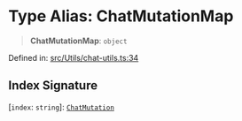 # Type Alias: ChatMutationMap

> **ChatMutationMap**: `object`

Defined in: [src/Utils/chat-utils.ts:34](https://github.com/Fokusdotid/bail/blob/0fe6346a5ff68a74eb71890335c982b44e2da604/src/Utils/chat-utils.ts#L34)

## Index Signature

\[`index`: `string`\]: [`ChatMutation`](ChatMutation.md)
